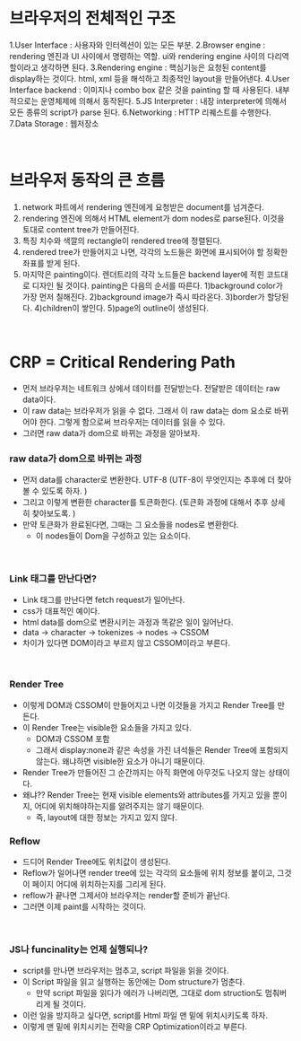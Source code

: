 # 브라우저의 전체적인 구조

1.User Interface : 사용자와 인터렉션이 있는 모든 부분.
2.Browser engine : rendering 엔진과 UI 사이에서 명령하는 역할. ui와 rendering engine 사이의 다리역할이라고 생각하면 된다.
3.Rendering engine : 핵심기능은 요청된 content를 display하는 것이다. html, xml 등을 해석하고 최종적인 layout을 만들어낸다.
4.User Interface backend : 이미지나 combo box 같은 것을 painting 할 때 사용된다. 내부적으로는 운영체제에 의해서 동작된다.
5.JS Interpreter : 내장 interpreter에 의해서 모든 종류의 script가 parse 된다.
6.Networking : HTTP 리퀘스트를 수행한다.  
7.Data Storage : 웹저장소

<br>

# 브라우저 동작의 큰 흐름

1. network 파트에서 rendering 엔진에게 요청받은 document를 넘겨준다.
2. rendering 엔진에 의해서 HTML element가 dom nodes로 parse된다. 이것을 토대로 content tree가 만들어진다.
3. 특징 치수와 색깔의 rectangle이 rendered tree에 정렬된다.
4. rendered tree가 만들어지고 나면, 각각의 노드들은 화면에 표시되어야 할 정확한 좌표를 받게 된다.
5. 마지막은 painting이다. 렌더트리의 각각 노드들은 backend layer에 적힌 코드대로 디자인 될 것이다. painting은 다음의 순서를 따른다.
   1)background color가 가장 먼저 칠해진다.
   2)background image가 즉시 따라온다.
   3)border가 할당된다.
   4)children이 쌓인다.
   5)page의 outline이 생성된다.

<br>

# CRP = Critical Rendering Path

- 먼저 브라우저는 네트워크 상에서 데이터를 전달받는다. 전달받은 데이터는 raw data이다.
- 이 raw data는 브라우저가 읽을 수 없다. 그래서 이 raw data는 dom 요소로 바뀌어야 한다. 그렇게 함으로써 브라우저는 데이터를 읽을 수 있다.
- 그러면 raw data가 dom으로 바뀌는 과정을 알아보자.

### raw data가 dom으로 바뀌는 과정

- 먼저 data를 character로 변환한다. UTF-8 (UTF-8이 무엇인지는 추후에 더 찾아볼 수 있도록 하자. )
- 그리고 이렇게 변환한 character를 토큰화한다. (토큰화 과정에 대해서 추후 상세히 찾아보도록. )
- 만약 토큰화가 완료된다면, 그때는 그 요소들을 nodes로 변환한다.
  - 이 nodes들이 Dom을 구성하고 있는 요소이다.

<br>

### Link 태그를 만난다면?

- Link 태그를 만난다면 fetch request가 일어난다.
- css가 대표적인 예이다.
- html data를 dom으로 변환시키는 과정과 똑같은 일이 일어난다.
- data -> character -> tokenizes -> nodes -> CSSOM
- 차이가 있다면 DOM이라고 부르지 않고 CSSOM이라고 부른다.

<br>

### Render Tree

- 이렇게 DOM과 CSSOM이 만들어지고 나면 이것들을 가지고 Render Tree를 만든다.
- 이 Render Tree는 visible한 요소들을 가지고 있다.
  - DOM과 CSSOM 포함
  - 그래서 display:none과 같은 속성을 가진 녀석들은 Render Tree에 포함되지 않는다. 왜냐하면 visible한 요소가 아니기 때문이다.
- Render Tree가 만들어진 그 순간까지는 아직 화면에 아무것도 나오지 않는 상태이다.
- 왜냐?? Render Tree는 현재 visible elements와 attributes를 가지고 있을 뿐이지, 어디에 위치해야하는지를 알려주지는 않기 때문이다.
  - 즉, layout에 대한 정보는 가지고 있지 않다.

### Reflow

- 드디어 Render Tree에도 위치값이 생성된다.
- Reflow가 일어나면 render tree에 있는 각각의 요소들에 위치 정보를 붙이고, 그것이 페이지 어디에 위치하는지를 그리게 된다.
- reflow가 끝나면 그제서야 브라우저는 render할 준비가 끝난다.
- 그러면 이제 paint를 시작하는 것이다.

<br>

### JS나 funcinality는 언제 실행되나?

- script를 만나면 브라우저는 멈추고, script 파일을 읽을 것이다.
- 이 Script 파일을 읽고 실행하는 동안에는 Dom structure가 멈춘다.
  - 만약 script 파일을 읽다가 에러가 나버리면, 그대로 dom struction도 멈춰버리게 될 것이다.
- 이런 일을 방지하고 싶다면, script를 Html 파일 맨 밑에 위치시키도록 하자.
- 이렇게 맨 밑에 위치시키는 전략을 CRP Optimization이라고 부른다.
